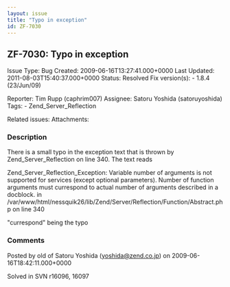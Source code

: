 ```yaml
---
layout: issue
title: "Typo in exception"
id: ZF-7030
---
```


ZF-7030: Typo in exception
--------------------------

 Issue Type: Bug Created: 2009-06-16T13:27:41.000+0000 Last Updated: 2011-08-03T15:40:37.000+0000 Status: Resolved Fix version(s): - 1.8.4 (23/Jun/09)
 
 Reporter:  Tim Rupp (caphrim007)  Assignee:  Satoru Yoshida (satoruyoshida)  Tags: - Zend\_Server\_Reflection
 
 Related issues: 
 Attachments: 
### Description

There is a small typo in the exception text that is thrown by Zend\_Server\_Reflection on line 340. The text reads

Zend\_Server\_Reflection\_Exception: Variable number of arguments is not supported for services (except optional parameters). Number of function arguments must currespond to actual number of arguments described in a docblock. in /var/www/html/nessquik26/lib/Zend/Server/Reflection/Function/Abstract.php on line 340

"currespond" being the typo

 

 

### Comments

Posted by old of Satoru Yoshida (yoshida@zend.co.jp) on 2009-06-16T18:42:11.000+0000

Solved in SVN r16096, 16097

 

 